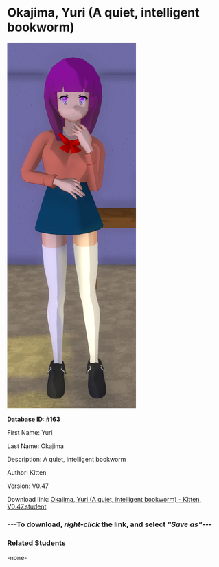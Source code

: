 # Okajima, Yuri (A quiet, intelligent bookworm)

<img src="Files/Okajima, Yuri (A quiet, intelligent bookworm).png" title="Okajima, Yuri (A quiet, intelligent bookworm) - Kitten, V0.47">

**Database ID: #163**

First Name: Yuri

Last Name: Okajima

Description: A quiet, intelligent bookworm

Author: Kitten

Version: V0.47

Download link: <a href="https://raw.githubusercontent.com/Arbiter1223/Daigaku-Gurashi-Custom-Students/master/Students/Files/Okajima%2C%20Yuri%20(A%20quiet%2C%20intelligent%20bookworm)%20-%20Kitten%2C%20V0.47.student">Okajima, Yuri (A quiet, intelligent bookworm) - Kitten, V0.47.student</a>

### ---**To download, _right-click_ the link, and select _"Save as"_**---

### Related Students

-none-
